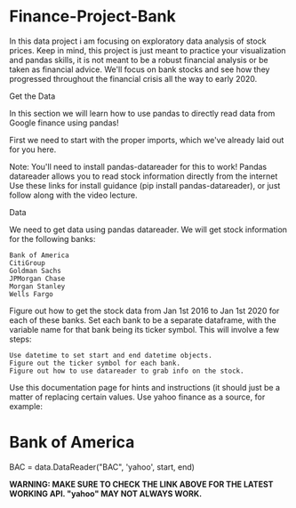 # Finance-Project-Bank
In this data project i am focusing on exploratory data analysis of stock prices. Keep in mind, this project is just meant to practice your visualization and pandas skills, it is not meant to be a robust financial analysis or be taken as financial advice.
We'll focus on bank stocks and see how they progressed throughout the financial crisis all the way to early 2020.

Get the Data

In this section we will learn how to use pandas to directly read data from Google finance using pandas!

First we need to start with the proper imports, which we've already laid out for you here.

Note: You'll need to install pandas-datareader for this to work! Pandas datareader allows you to read stock information directly from the internet Use these links for install guidance (pip install pandas-datareader), or just follow along with the video lecture.


Data

We need to get data using pandas datareader. We will get stock information for the following banks:

    Bank of America
    CitiGroup
    Goldman Sachs
    JPMorgan Chase
    Morgan Stanley
    Wells Fargo

Figure out how to get the stock data from Jan 1st 2016 to Jan 1st 2020 for each of these banks. Set each bank to be a separate dataframe, with the variable name for that bank being its ticker symbol. This will involve a few steps:

    Use datetime to set start and end datetime objects.
    Figure out the ticker symbol for each bank.
    Figure out how to use datareader to grab info on the stock.

Use this documentation page for hints and instructions (it should just be a matter of replacing certain values. Use yahoo finance as a source, for example:

# Bank of America
BAC = data.DataReader("BAC", 'yahoo', start, end)


**WARNING: MAKE SURE TO CHECK THE LINK ABOVE FOR THE LATEST WORKING API. "yahoo" MAY NOT ALWAYS WORK.**
